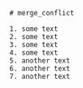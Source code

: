     # merge_conflict

    1. some text
    2. some text
    3. some text
    4. some text
    5. another text
    6. another text
    7. another text
    